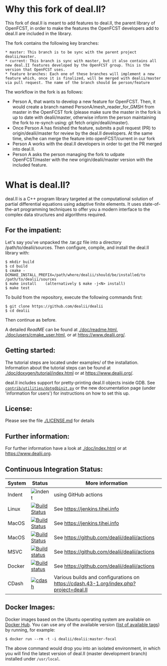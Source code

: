 Why this fork of deal.II?
=========================

This fork of deal.II is meant to add features to deal.II, the parent library of OpenFCST, in order to make the features the OpenFCST developers add to deal.II are included in the library.

The fork contains the following key branches:

    * master: This branch is to be sync with the parent project dealii/master.
    * current: This branch is sync with master, but it also contains all new deal.II features developed by the OpenFCST group. This is the version that OpenFCST uses.
    * feature branches: Each one of these branches will implement a new feature which, once it is finalized, will be merged with dealii/master via pull request. The name of the branch should be person/feature

The workflow in the fork is as follows:

   * Person A, that wants to develop a new feature for OpenFCST. Then, it would create a branch named PersonA/mesh_reader_for_GMSH from master in the OpenFCST fork (please make sure the master in the fork is up to date with dealii/master, otherwise inform the person maintaining the fork to re-synch using: git fetch origin/dealii/master).
   * Once Person A has finished the feature, submits a pull request (PR) to origin/dealii/master for review by the deal.II developers. At the same time, she/he can merge the feature into openFCST/current in our fork
   * Person A works with the deal.II developers in order to get the PR merged into deal.II.
   * Person A asks the person managing the fork to udpate OpenFCST/master with the new origin/dealii/master version with the included feature.


What is deal.II?
================

deal.II is a C++ program library targeted at the computational solution
of partial differential equations using adaptive finite elements. It uses
state-of-the-art programming techniques to offer you a modern interface
to the complex data structures and algorithms required.

For the impatient:
------------------

Let's say you've unpacked the .tar.gz file into a directory /path/to/dealii/sources. 
Then configure, compile, and install the deal.II library with:

    $ mkdir build
    $ cd build
    $ cmake -DCMAKE_INSTALL_PREFIX=/path/where/dealii/should/be/installed/to /path/to/dealii/sources
    $ make install    (alternatively $ make -j<N> install)
    $ make test

To build from the repository, execute the following commands first:

    $ git clone https://github.com/dealii/dealii
    $ cd dealii

Then continue as before.

A detailed *ReadME* can be found at [./doc/readme.html](https://dealii.org/developer/readme.html),
[./doc/users/cmake_user.html](https://dealii.org/developer/users/cmake_user.html),
or at https://www.dealii.org/.

Getting started:
----------------

The tutorial steps are located under examples/ of the installation.
Information about the tutorial steps can be found at
[./doc/doxygen/tutorial/index.html](https://dealii.org/developer/doxygen/deal.II/Tutorial.html)
or at https://www.dealii.org/.

deal.II includes support for pretty-printing deal.II objects inside GDB.
See [`contrib/utilities/dotgdbinit.py`](contrib/utilities/dotgdbinit.py) or
the new documentation page (under 'information for users') for instructions
on how to set this up.

License:
--------

Please see the file [./LICENSE.md](LICENSE.md) for details

Further information:
--------------------

For further information have a look at
[./doc/index.html](https://dealii.org/developer/index.html) or at
https://www.dealii.org.

Continuous Integration Status:
------------------------

| System | Status                                                                                                                                                                                                                                           | More information                                                                      |
| ------ | ------------------------------------------------------------------------------------------------------------------------------------------------------------------------------------------------------------------------------------------------ | ------------------------------------------------------------------------------------- |
| Indent | ![indent](https://github.com/dealii/dealii/workflows/indent/badge.svg)                                                                                                                                                                           | using GitHub actions                                                                  |
| Linux  | [![Build Status](https://jenkins.tjhei.info/job/dealii/job/master/badge/icon)](https://jenkins.tjhei.info/job/dealii/job/master/)                                                                                                                | See https://jenkins.tjhei.info                                                        |
| MacOS  | [![Build Status](https://jenkins.tjhei.info/job/dealii-OSX/job/master/badge/icon)](https://jenkins.tjhei.info/job/dealii-OSX/job/master/)                                                                                                        | See https://jenkins.tjhei.info                                                        |
| MacOS  | [![Build Status](https://github.com/dealii/dealii/workflows/github-CI/badge.svg)](https://github.com/dealii/dealii/actions?query=workflow%3Agithub-CI)                                                                                           | See https://github.com/dealii/dealii/actions                                          |
| MSVC   | [![Build status](https://github.com/dealii/dealii/workflows/github-windows/badge.svg)](https://github.com/dealii/dealii/actions?query=workflow%3Agithub-windows)                                                                                 | See https://github.com/dealii/dealii/actions                                          |
| Docker | [![Build status](https://github.com/dealii/dealii/workflows/github-docker/badge.svg)](https://github.com/dealii/dealii/actions?query=workflow%3Agithub-docker)                                                                                   | See https://github.com/dealii/dealii/actions                                          |
| CDash  | [![cdash](https://img.shields.io/website?down_color=lightgrey&down_message=offline&label=CDash&up_color=green&up_message=up&url=https%3A%2F%2Fcdash.43-1.org%2Findex.php%3Fproject%3Ddeal.II)](https://cdash.43-1.org/index.php?project=deal.II) | Various builds and configurations on https://cdash.43-1.org/index.php?project=deal.II |

Docker Images:
-------------

Docker images based on the Ubuntu operating system are available on
[Docker Hub](https://hub.docker.com/repository/docker/dealii/dealii). You can 
use any of the available version 
([list of available tags](https://hub.docker.com/repository/docker/dealii/dealii/tags)) 
by running, for example:

    $ docker run --rm -t -i dealii/dealii:master-focal

The above command would drop you into an isolated environment, in which you 
will find the latest version of deal.II (master development branch) installed
under `/usr/local`.

